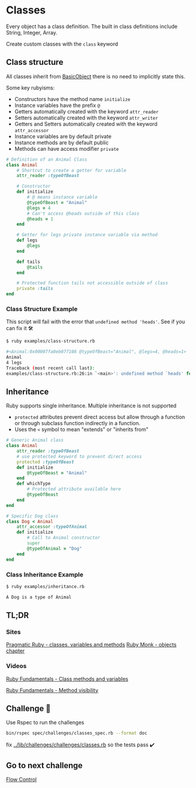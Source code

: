 # Classes

Every object has a class definition.  The built in class definitions include String, Integer, Array.

Create custom classes with the `class` keyword

## Class structure

All classes inherit from [BasicObject](https://ruby-doc.org/core-2.5.3/BasicObject.html) there is no need to implicitly state this.

Some key rubyisms:

- Constructors have the method name `initialize`
- Instance variables have the prefix `@`
- Getters automatically created with the keyword `attr_reader`
- Setters automatically created with the keyword `attr_writer`
- Getters and Setters automatically created with the keyword `attr_accessor`
- Instance variables are by default private
- Instance methods are by default public
- Methods can have access modifier `private`

```ruby
# Definition of an Animal Class
class Animal
    # Shortcut to create a getter for variable
    attr_reader :typeOfBeast

    # Constructor
    def initialize
        # @ means instance variable
        @typeOfBeast = "Animal"
        @legs = 4
        # Can't access @heads outside of this class
        @heads = 1
    end

    # Getter for legs private instance variable via method
    def legs
        @legs
    end

    def tails
        @tails
    end

    # Protected function tails not accessible outside of class
    private :tails
end
```

### Class Structure Example

This script will fail with the error that `undefined method 'heads'`.  See if you can fix it 🛠

```bash
$ ruby examples/class-structure.rb

#<Animal:0x00007fa0eb077108 @typeOfBeast="Animal", @legs=4, @heads=1>
Animal
4 legs
Traceback (most recent call last):
examples/class-structure.rb:26:in `<main>': undefined method `heads' for #<Animal:0x00007fa0eb077108> (NoMethodError)
```

## Inheritance

Ruby supports single inheritance.  Multiple inheritance is not supported

- `protected` attributes prevent direct access but allow through a function or through subclass function indirectly in a function.
- Uses the `<` symbol to mean "extends" or "inherits from"

```ruby
# Generic Animal class
class Animal
    attr_reader :typeOfBeast
    # use protected keyword to prevent direct access
    protected :typeOfBeast
    def initialize
        @typeOfBeast = "Animal"
    end
    def whichType
        # Protected attribute available here
        @typeOfBeast
    end
end

# Specific Dog class
class Dog < Animal
    attr_accessor :typeOfAnimal
    def initialize
        # Call to Animal constructor
        super
        @typeOfAnimal = "Dog"
    end
end
```

### Class Inheritance Example

```bash
$ ruby examples/inheritance.rb

A Dog is a type of Animal
```

## TL;DR

### Sites

[Pragmatic Ruby - classes, variables and methods](http://ruby-doc.com/docs/ProgrammingRuby/html/tut_classes.html)
[Ruby Monk - objects chapter](https://rubymonk.com/learning/books/1-ruby-primer/chapters/7-classes/lessons/39-classes)

### Videos

[Ruby Fundamentals - Class methods and variables](https://app.pluralsight.com/player?course=ruby-fundamentals&author=alex-korban&name=ruby-fundamentals-module2&clip=1&mode=live)

[Ruby Fundamentals - Method visibility](https://app.pluralsight.com/player?course=ruby-fundamentals&author=alex-korban&name=ruby-fundamentals-module2&clip=7&mode=live)

## Challenge 🎠

Use Rspec to run the challenges

```bash
bin/rspec spec/challenges/classes_spec.rb --format doc
```

fix [../lib/challenges/challenges/classes.rb](../lib/challenges/challenges/classes.rb) so the tests pass ✔️

## Go to next challenge

[Flow Control](./flow-control.md)